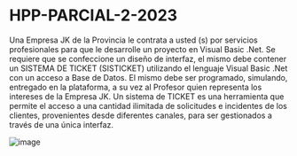 # HPP-PARCIAL-2-2023

Una Empresa JK de la Provincia le contrata a usted (s) por servicios profesionales para que le desarrolle un proyecto en Visual Basic .Net. Se requiere que se confeccione un diseño de interfaz, el mismo debe contener un SISTEMA DE TICKET (SISTICKET) utilizando el lenguaje Visual Basic .Net con un acceso a Base de Datos.
El mismo debe ser programado, simulando, entregado en la plataforma, a su vez al Profesor quien representa los intereses de la Empresa JK.
Un sistema de TICKET es una herramienta que permite el acceso a una cantidad ilimitada de solicitudes e incidentes de los clientes, provenientes desde diferentes canales, para ser gestionados a través de una única interfaz.

![image](https://github.com/YERCKEN/HPP-PARCIAL-2-2023/assets/42678417/d6942fd3-4247-4897-a400-55370da52777)


